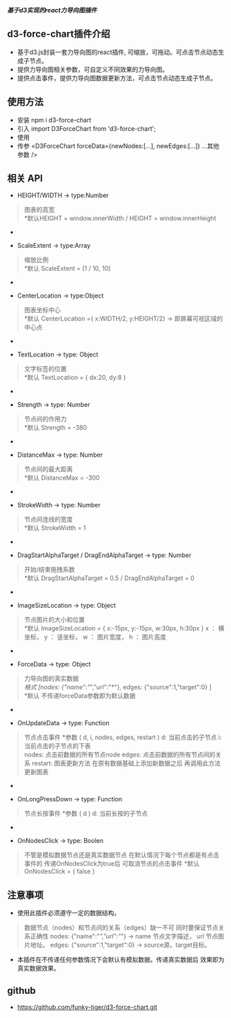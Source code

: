 ***基于d3实现的react力导向图插件***

## d3-force-chart插件介绍
- 基于d3.js封装一套力导向图的react插件, 可缩放，可拖动。可点击节点动态生成子节点。
- 提供力导向图相关参数，可自定义不同效果的力导向图。
- 提供点击事件，提供力导向图数据更新方法，可点击节点动态生成子节点。

## 使用方法
- 安装 npm i d3-force-chart
- 引入 import D3ForceChart from 'd3-force-chart';
- 使用 <D3ForceChart />
- 传参 <D3ForceChart forceData={newNodes:[...], newEdges:[...]} ...其他参数 />

## 相关 API
- HEIGHT/WIDTH -> type:Number
> 图表的高宽   
> *默认HEIGHT = window.innerWidth / HEIGHT = window.innerHeight
- >>>
- ScaleExtent -> type:Array
> 缩放比例   
> *默认 ScaleExtent = [1 / 10, 10]
- >>>
- CenterLocation -> type:Object
> 图表坐标中心   
> *默认 CenterLocation ={ x:WIDTH/2, y:HEIGHT/2} -> 即屏幕可视区域的中心点
- >>>
- TextLocation -> type: Object
> 文字标签的位置   
> *默认 TextLocation = { dx:20, dy:8 }
- >>>
- Strength -> type: Number
> 节点间的作用力   
> *默认 Strength = -380
- >>>
- DistanceMax -> type: Number
> 节点间的最大距离   
> *默认 DistanceMax = -300
- >>>
- StrokeWidth -> type: Number
> 节点间连线的宽度   
> *默认 StrokeWidth = 1
- >>>
- DragStartAlphaTarget / DragEndAlphaTarget -> type: Number
> 开始/结束拖拽系数   
> *默认 DragStartAlphaTarget = 0.5 / DragEndAlphaTarget = 0
- >>>
- ImageSizeLocation -> type: Object
> 节点图片的大小和位置   
> *默认 ImageSizeLocation = { x:-15px, y:-15px, w:30px, h:30px }
> x ： 横坐标， y ： 竖坐标， w ： 图片宽度， h ： 图片高度
- >>>
- ForceData -> type: Object
> 力导向图的真实数据  
>  *格式 [nodes: {"name":"*","url":"*"}, edges:  {"source":1,"target":0} ]  
>  *默认 不传递forceData参数即为默认数据
- >>>
- OnUpdateData -> type: Function
> 节点点击事件
>   *参数 ( d, i, nodes, edges, restart )
>       d: 当前点击的子节点
>       i: 当前点击的子节点的下表    
>       nodes: 点击前数据的所有节点node
>       edges: 点击前数据的所有节点间的关系
>       restart: 图表更新方法 在原有数据基础上添加新数据之后 再调用此方法更新图表
- >>>
- OnLongPressDown -> type: Function
> 节点长按事件
>   *参数 ( d )
>       d: 当前长按的子节点
>  
- >>>
- OnNodesClick -> type: Boolen
> 不管是模拟数据节点还是真实数据节点 在默认情况下每个节点都是有点击事件的
> 传递OnNodesClick为true后 可取消节点的点击事件
> *默认OnNodesClick = { false }

## 注意事项
- 使用此插件必须遵守一定的数据结构。
> 数据节点（nodes）和节点间的关系（edges）缺一不可
> 同时要保证节点关系正确性
> nodes: {"name":"*","url":"*"} -> name 节点文字描述， url 节点图片地址。
> edges:  {"source":1,"target":0} -> source源，target目标。
- 本插件在不传递任何参数情况下会默认有模拟数据。传递真实数据后 效果即为真实数据效果。

## github
- https://github.com/funky-tiger/d3-force-chart.git

